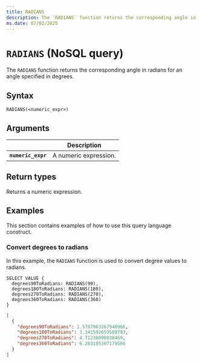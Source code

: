 ```yaml
---
title: RADIANS
description: The `RADIANS` function returns the corresponding angle in radians for an angle specified in degrees.
ms.date: 07/02/2025
---
```


# `RADIANS` (NoSQL query)

The `RADIANS` function returns the corresponding angle in radians for an angle specified in degrees.

## Syntax

```nosql
RADIANS(<numeric_expr>)
```

## Arguments

| | Description |
| --- | --- |
| **`numeric_expr`** | A numeric expression. |

## Return types

Returns a numeric expression.

## Examples

This section contains examples of how to use this query language construct.

### Convert degrees to radians

In this example, the `RADIANS` function is used to convert degree values to radians.

```nosql
SELECT VALUE {
  degrees90ToRadians: RADIANS(90),
  degrees180ToRadians: RADIANS(180),
  degrees270ToRadians: RADIANS(270),
  degrees360ToRadians: RADIANS(360)
}
```

```json
[
  {
    "degrees90ToRadians": 1.5707963267948966,
    "degrees180ToRadians": 3.141592653589793,
    "degrees270ToRadians": 4.71238898038469,
    "degrees360ToRadians": 6.283185307179586
  }
]
```
